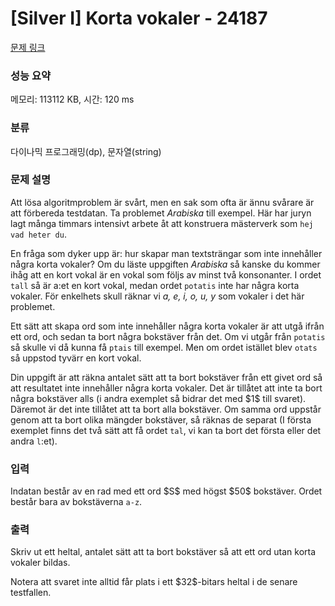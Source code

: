 # [Silver I] Korta vokaler - 24187 

[문제 링크](https://www.acmicpc.net/problem/24187) 

### 성능 요약

메모리: 113112 KB, 시간: 120 ms

### 분류

다이나믹 프로그래밍(dp), 문자열(string)

### 문제 설명

<p>Att lösa algoritmproblem är svårt, men en sak som ofta är ännu svårare är att förbereda testdatan. Ta problemet <em>Arabiska</em> till exempel. Här har juryn lagt många timmars intensivt arbete åt att konstruera mästerverk som <code>hej vad heter du</code>.</p>

<p>En fråga som dyker upp är: hur skapar man textsträngar som inte innehåller några korta vokaler? Om du läste uppgiften <em>Arabiska</em> så kanske du kommer ihåg att en kort vokal är en vokal som följs av minst två konsonanter. I ordet <code>tall</code> så är a:et en kort vokal, medan ordet <code>potatis</code> inte har några korta vokaler. För enkelhets skull räknar vi  <em>a, e, i, o, u, y</em> som vokaler i det här problemet.</p>

<p>Ett sätt att skapa ord som inte innehåller några korta vokaler är att utgå ifrån ett ord, och sedan ta bort några bokstäver från det. Om vi utgår från <code>potatis</code> så skulle vi då kunna få <code>ptais</code> till exempel. Men om ordet istället blev <code>otats</code> så uppstod tyvärr en kort vokal.</p>

<p>Din uppgift är att räkna antalet sätt att ta bort bokstäver från ett givet ord så att resultatet inte innehåller några korta vokaler. Det är tillåtet att inte ta bort några bokstäver alls (i andra exemplet så bidrar det med $1$ till svaret). Däremot är det inte tillåtet att ta bort alla bokstäver. Om samma ord uppstår genom att ta bort olika mängder bokstäver, så räknas de separat (I första exemplet finns det två sätt att få ordet <code>tal</code>, vi kan ta bort det första eller det andra <code>l</code>:et).</p>

### 입력 

 <p>Indatan består av en rad med ett ord $S$ med högst $50$ bokstäver. Ordet består bara av bokstäverna <code>a-z</code>.</p>

### 출력 

 <p>Skriv ut ett heltal, antalet sätt att ta bort bokstäver så att ett ord utan korta vokaler bildas.</p>

<p>Notera att svaret inte alltid får plats i ett $32$-bitars heltal i de senare testfallen.</p>

